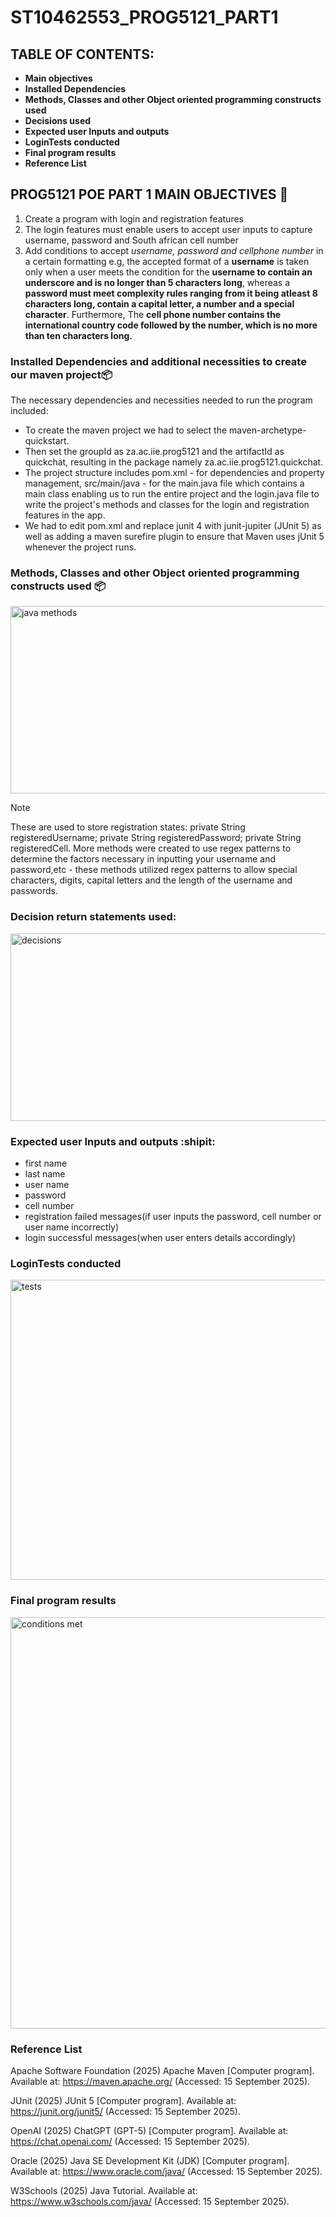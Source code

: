 # ST10462553_PROG5121_PART1
## TABLE OF CONTENTS:
- **Main objectives**
- **Installed Dependencies**
- **Methods, Classes and other Object oriented programming constructs used**
- **Decisions used**
- **Expected user Inputs and outputs**
- **LoginTests conducted**
- **Final program results**
- **Reference List**
## PROG5121 POE PART 1 MAIN OBJECTIVES :memo:

1. Create a program with login and registration features
2. The login features must enable users to accept user inputs to capture username, password and South african cell number
3. Add conditions to accept *username, password and cellphone number* in a certain formatting e.g, the accepted format of a **username** is taken only when a user meets the condition for the **username to contain an underscore and is no longer than 5 characters long**, whereas a **password must meet complexity rules ranging from it being atleast 8 characters long, contain a capital letter, a number and a special character**. Furthermore, The **cell phone number contains the international country code followed by the number, which is no more than ten characters long.** 



### Installed Dependencies and additional necessities to create our maven project:package:
The necessary dependencies and necessities needed to run the program included:
- To create the maven project we had to select the maven-archetype-quickstart.
- Then set the groupId as za.ac.iie.prog5121 and the artifactId as quickchat, resulting in the package namely za.ac.iie.prog5121.quickchat.
-  The project structure includes pom.xml - for dependencies and property management, src/main/java - for the main.java file which contains a main class enabling us to run the entire project and the login.java file to write the project's methods and classes for the login and registration features in the app.
-  We had to edit pom.xml and replace junit 4 with junit-jupiter (JUnit 5) as well as adding a maven surefire plugin to ensure that Maven uses jUnit 5 whenever the project runs.





### Methods, Classes and other Object oriented programming constructs used :package:

<img width="600" height="300" alt="java methods" src="https://github.com/user-attachments/assets/9ab338b0-89bb-4079-8e0d-b395cda54fc6" />


> [!NOTE]
> These are used to store registration states:
> private String registeredUsername;
> private String registeredPassword;
> private String registeredCell. More methods were created to use regex patterns to determine the factors necessary in inputting your username and password,etc - these methods utilized regex patterns to allow special characters, digits, capital letters and the length of the username and passwords.



### Decision return statements used:

<img width="600" height="300" alt="decisions" src="https://github.com/user-attachments/assets/45890643-67e8-4976-be44-21b8eff18365" />


### Expected user Inputs and outputs :shipit:
- first name
- last name
- user name
- password
- cell number
- registration failed messages(if user inputs the password, cell number or user name incorrectly)
- login successful messages(when user enters details accordingly)



### LoginTests conducted

<img width="623" height="480" alt="tests" src="https://github.com/user-attachments/assets/0dc1b184-c601-4ab2-af5f-131a1a93cb03" />



### Final program results

<img width="1467" height="658" alt="conditions met" src="https://github.com/user-attachments/assets/6891745c-58b7-4cb8-bbe6-2ca5ccefbf29" />


### Reference List

Apache Software Foundation (2025) Apache Maven [Computer program]. Available at: https://maven.apache.org/
 (Accessed: 15 September 2025).

JUnit (2025) JUnit 5 [Computer program]. Available at: https://junit.org/junit5/
 (Accessed: 15 September 2025).

OpenAI (2025) ChatGPT (GPT-5) [Computer program]. Available at: https://chat.openai.com/
 (Accessed: 15 September 2025).

Oracle (2025) Java SE Development Kit (JDK) [Computer program]. Available at: https://www.oracle.com/java/
 (Accessed: 15 September 2025).

W3Schools (2025) Java Tutorial. Available at: https://www.w3schools.com/java/ (Accessed: 15 September 2025).
